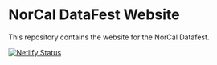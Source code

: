 # NorCal DataFest Website
This repository contains the website for the NorCal Datafest. 


[![Netlify Status](https://api.netlify.com/api/v1/badges/aebf8fd0-a5c1-41f5-bf27-3b793015c5e6/deploy-status)](https://app.netlify.com/sites/norcaldatafest/deploys)
